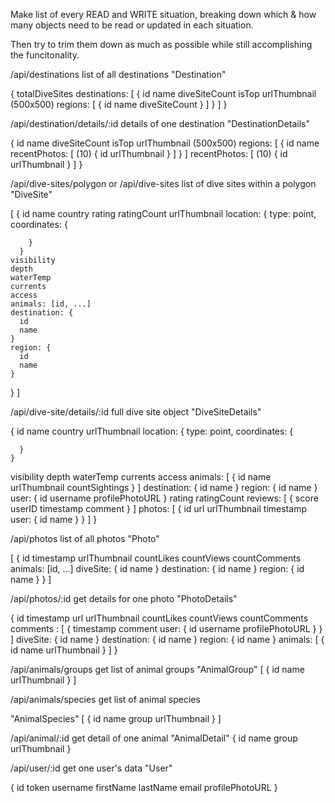 Make list of every READ and WRITE situation,
breaking down which & how many objects need to be
read or updated in each situation.

Then try to trim them down as much as possible while
still accomplishing the funcitonality.

/api/destinations
list of all destinations 
"Destination"

{
  totalDiveSites
  destinations: [
    {
      id
      name
      diveSiteCount
      isTop
      urlThumbnail (500x500)
      regions: [
        {
          id
          name
          diveSiteCount
        }
      ]
    }
  ]
}

/api/destination/details/:id
details of one destination
"DestinationDetails"

{
  id
  name
  diveSiteCount
  isTop
  urlThumbnail (500x500)
  regions: [
    {
      id
      name
      recentPhotos: [  (10)
        {
          id
          urlThumbnail
        }
      ]
    }
  ]
  recentPhotos: [  (10)
    {
      id
      urlThumbnail
    }
  ]
}

/api/dive-sites/polygon or /api/dive-sites
list of dive sites within a polygon
"DiveSite"

[
  {
    id
    name
    country
    rating
    ratingCount
    urlThumbnail
    location: {
        type: point,
        coordinates: {
          
        }
      }
    visibility
    depth
    waterTemp
    currents
    access
    animals: [id, ...]
    destination: {
      id
      name
    }
    region: {
      id
      name
    }
  }
]

/api/dive-site/details/:id
full dive site object
"DiveSiteDetails"

{
  id
  name
  country
  urlThumbnail
  location: {
      type: point,
      coordinates: {
        
      }
    }
  visibility
  depth
  waterTemp
  currents
  access
  animals: [
    {
      id
      name
      urlThumbnail
      countSightings
    }
  ]
  destination: {
    id
    name
  }
  region: {
    id
    name
  }
  user: {
    id
    username
    profilePhotoURL
  }
  rating
  ratingCount
  reviews: [
    {
      score
      userID
      timestamp
      comment
    }
  ]
  photos: [
    {
      id
      url
      urlThumbnail
      timestamp
      user: {
        id
        name
      }
    }
  ]
}

/api/photos
list of all photos
"Photo"

[
  {
    id
    timestamp
    urlThumbnail
    countLikes
    countViews
    countComments
    animals: [id, ...]
    diveSite: {
      id
      name
    }
    destination: {
      id
      name
    }
    region: {
      id
      name
    }
  }
]

/api/photos/:id
get details for one photo
"PhotoDetails"

{
  id
  timestamp
  url
  urlThumbnail
  countLikes
  countViews
  countComments
  comments : [
    {
      timestamp
      comment
      user: {
        id
        username
        profilePhotoURL
      }
    }
  ]
  diveSite: {
    id
    name
  }
  destination: {
    id
    name
  }
  region: {
    id
    name
  }
  animals: [
    {
      id
      name
      urlThumbnail
    }
  ]
}

/api/animals/groups
get list of animal groups
"AnimalGroup"
[
  {
    id
    name
    urlThumbnail
  }
]

/api/animals/species
get list of animal species

"AnimalSpecies"
[
  {
    id
    name
    group
    urlThumbnail
  }
]

/api/animal/:id
get detail of one animal
"AnimalDetail"
{
  id
  name
  group
  urlThumbnail
}

/api/user/:id
get one user's data
"User"

{
  id
  token
  username
  firstName
  lastName
  email
  profilePhotoURL
}